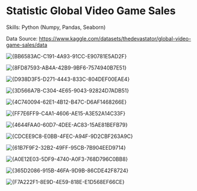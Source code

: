 # Statistic Global Video Game Sales
Skills: Python (Numpy, Pandas, Seaborn)

Data Source: https://www.kaggle.com/datasets/thedevastator/global-video-game-sales/data

![{BB6583AC-C191-4A93-91CC-E90781E5AD2F}](https://github.com/user-attachments/assets/dd524a83-fa14-458c-97e9-47b5b66e6fd0)

![{8FD87593-AB4A-42B9-9BF6-7574940B7E51}](https://github.com/user-attachments/assets/8de3a94b-0e45-476c-a07b-f77a05c2b7c9)

![{D938D3F5-D271-4443-833C-804DEF00EAE4}](https://github.com/user-attachments/assets/97cc4877-8889-4716-b390-5a9eec2b5a3d)

![{3D566A7B-C304-4E65-9043-92824D7ADB51}](https://github.com/user-attachments/assets/1a60031e-f9d8-4f65-82a9-99e6facae373)

![{4C740094-62E1-4B12-B47C-D6AF1468266E}](https://github.com/user-attachments/assets/ee500d8e-92a4-4f00-a274-59ddb5cc1792)

![{FF7E6FF9-C4A1-4606-AE15-A3E52A14C33F}](https://github.com/user-attachments/assets/9dc40512-ae54-43ee-a2fd-740428080ab8)

![{4644FAA0-60D7-4DEE-AC83-15AE81BEFB79}](https://github.com/user-attachments/assets/13439baa-8676-4b29-bf6f-faf322cebe89)

![{CDCEE9C8-E0BB-4FEC-A94F-9D2CBF263A9C}](https://github.com/user-attachments/assets/09f8727d-48e3-4d0c-9b76-f850c063817e)

![{61B7F9F2-32B2-49FF-95CB-7B904EED9714}](https://github.com/user-attachments/assets/cfe9b0f6-aae1-4b78-8e5a-3301d3d9a692)

![{A0E12E03-5DF9-4740-A0F3-768D796C0BB8}](https://github.com/user-attachments/assets/86e6ed2a-1387-45e6-ac7d-6ff1ce0008bb)

![{365D2086-915B-46FA-9D9B-86CDE42F8724}](https://github.com/user-attachments/assets/a537f75c-15be-4c51-bcd2-13cd9816922a)

![{F7A222F1-8E9D-4E59-818E-E1D568EF66CE}](https://github.com/user-attachments/assets/615ba41f-4773-43a7-afc2-c146de4ff2df)


